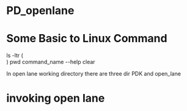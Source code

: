 # PD_openlane

# Some Basic to Linux Command
ls -ltr ( <br> )
pwd
command_name --help
clear

In open lane working directory there are three dir PDK and open_lane

# invoking open lane 
